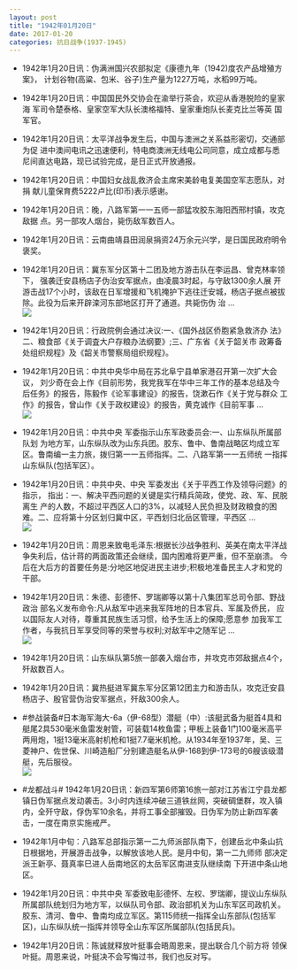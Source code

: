 ```yaml
---
layout: post
title: "1942年01月20日"
date: 2017-01-20
categories: 抗日战争(1937-1945)
---
```


<meta name="referrer" content="no-referrer" />

- 1942年1月20日讯：伪满洲国兴农部拟定《康德九年（1942)度农产品增殖方案》， 计划谷物(高粱、包米、谷子)生产量为1227万吨，水稻99万吨。 

- 1942年1月20日讯：中国国民外交协会在渝举行茶会，欢迎从香港脱险的皇家海 军司令楚泰格、皇家空军大队长澳格福特、皇家重炮队长麦克比兰等英 国军官。 

- 1942年1月20日讯：太平洋战争发生后，中国与澳洲之关系益形密切，交通部为促 进中澳间电讯之迅速便利，特电商澳洲无线电公司同意，成立成都与悉 尼间直达电路，现已试验完成，是日正式开放通报。 

- 1942年1月20日讯：中国妇女战乱救济会主席宋美龄电复美国空军志愿队，对捐 献儿童保育费5222卢比(印币)表示感谢。 

- 1942年1月20日讯：晚，八路军第一一五师一部猛攻胶东海阳西邢村镇，攻克敌据 点。另一部攻人烟台，毙伤敌军数百人。 

- 1942年1月20日讯：云南曲靖县田润泉捐资24万余元兴学，是日国民政府明令 褒奖。 

- 1942年1月20日讯：冀东军分区第十二团及地方游击队在李运昌、曾克林率领下， 强袭迁安县杨店子伪治安军据点，由凌晨3时起，与守敌1300余人展 开游击战17个小时，该敌在日军增援和飞机掩护下逃往迁安城，杨店子据点被拔除。此役为后来开辟滦河东部地区打开了通道。共毙伤伪 治 ... <br/><img src="https://ww4.sinaimg.cn/large/aca367d8jw1fbxas23u73j20c809z3zp.jpg" />

- 1942年1月20日讯：行政院例会通过决议:一、《国外战区侨胞紧急救济办 法》 二、粮食部《关于调査大户存粮办法纲要》;三、广东省《关于韶关市 政筹备处组织规程》及《韶关市警察局组织规程》。 

- 1942年1月20日讯：中共中央华中局在苏北阜宁县单家港召开第一次扩大会议， 刘少奇在会上作《目前形势，我党我军在华中三年工作的基本总结及今 后任务》的报告，陈毅作《论军事建设》的报告，饶漱石作《关于党与群众 工作》的报告，曾山作《关于政权建设》的报告，黄克诚作《目前军事 ... <br/><img src="https://ww2.sinaimg.cn/large/aca367d8jw1fbx7b48s0gj20c809zgmy.jpg" />

- 1942年1月20日讯：中共中央 军委指示山东军政委员会:一、山东纵队所属部队划 为地方军，山东纵队改为山东兵团。胶东、鲁中、鲁南战略区均成立军 区。鲁南编一主力旅，拨归第一一五师指挥。二、八路军第一一五师统 一指挥山东纵队(包括军区）。 

- 1942年1月20日讯：中共中央、中央 军委发出《关于平西工作及领导问题》的指示， 指出：一、解决平西问题的关键是实行精兵简政，使党、政、军、民脱离生 产的人数，不超过平西区人口的3%，以减轻人民负担及财政粮食的困 难。二、应将第十分区划归冀中区，平西划归北岳区管理，平西区 ... <br/><img src="https://ww4.sinaimg.cn/large/aca367d8jw1fbx3tyb5jrj20c80bxq4i.jpg" />

- 1942年1月20日讯：周恩来致电毛泽东:根据长沙战争胜利、英美在南太平洋战争失利后，估计蒋的两面政策还会继续，国内困难将更严重，但不至崩溃。 今后在大后方的首要任务是:分地区地促进民主进步;积极地准备民主人才和党的干部。 

- 1942年1月20日讯：朱德、彭德怀、罗瑞卿等以第十八集团军总司令部、野战政治 部名义发布命令:凡从敌军中逃来我军阵地的日本官兵、军属及侨民， 应以国际友人对待，尊重其民族生活习惯，给予生活上的保障;愿意参 加我军工作者，与我抗日军享受同等的荣誉与权利;对敌军中之随军记  ... <br/><img src="https://ww1.sinaimg.cn/large/aca367d8jw1fbx0dguy1lj20c809z75j.jpg" />

- 1942年1月20日讯：山东纵队第5旅一部袭入烟台市，并攻克市郊敌据点4个，歼敌数百人。 

- 1942年1月20日讯：冀热挺进军冀东军分区第12团主力和游击队，攻克迁安县杨店子、殷官营伪治安军据点，歼敌300余人。 

- #参战装备#日本海军海大-6a（伊-68型）潜艇（中）:该艇武备为艇首4具和艇尾2具530毫米鱼雷发射管，可装载14枚鱼雷；甲板上装备1门100毫米高平两用炮，1挺13毫米高射机枪和1挺7.7毫米机枪。从1934年至1937年，吴、三菱神户、佐世保、川崎造船厂分别建造艇名从伊-168到伊-173号的6艘该级潜艇，先后服役。 <br/><img src="https://ww3.sinaimg.cn/large/aca367d8jw1fbwv6axudgj20ci0d4ab8.jpg" />

- #龙都战斗# 1942年1月20日讯：新四军第6师第16旅一部对江苏省江宁县龙都镇日伪军据点发动袭击。3小时内连续冲破三道铁丝网，突破碉堡群，攻入镇内，全歼守敌，俘伪军10余名，并将工事全部摧毁。日伪军为防止新四军袭击，一度在南京实施戒严。 

- 1942年1月中旬：八路军总部指示第一二九师派部队南下，创建岳北中条山抗 日根据地，开展游击战争，以解放该地人民。是月中旬，第一二九师师 部决定派王新亭、聂真率巳进人岳南地区的太岳军区南进支队继续南 下开进中条山地区。 

- 1942年1月20日讯：中共中央 军委致电彭德怀、左权、罗瑞卿，提议山东纵队所属部队统划归为地方军，以纵队司令部、政治部机关为山东军区司政机关。胶东、清河、鲁中、鲁南均成立军区。第115师统一指挥全山东部队(包括军区)，山东纵队统一指挥并领导全山东军区所属部队(包括民兵)。 

- 1942年1月20日讯：陈诚就释放叶挺事会晤周恩来，提出联合几个前方将 领保叶挺。周恩来说，叶挺决不会写悔过书，我们也反对写。 


